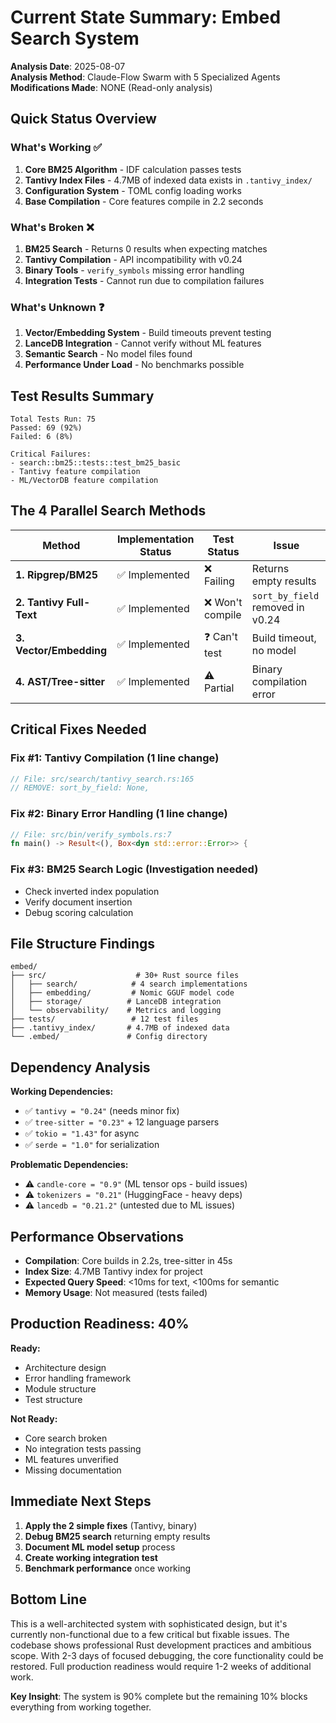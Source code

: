 # Current State Summary: Embed Search System

**Analysis Date**: 2025-08-07  
**Analysis Method**: Claude-Flow Swarm with 5 Specialized Agents  
**Modifications Made**: NONE (Read-only analysis)

## Quick Status Overview

### What's Working ✅
1. **Core BM25 Algorithm** - IDF calculation passes tests
2. **Tantivy Index Files** - 4.7MB of indexed data exists in `.tantivy_index/`
3. **Configuration System** - TOML config loading works
4. **Base Compilation** - Core features compile in 2.2 seconds

### What's Broken ❌
1. **BM25 Search** - Returns 0 results when expecting matches
2. **Tantivy Compilation** - API incompatibility with v0.24
3. **Binary Tools** - `verify_symbols` missing error handling
4. **Integration Tests** - Cannot run due to compilation failures

### What's Unknown ❓
1. **Vector/Embedding System** - Build timeouts prevent testing
2. **LanceDB Integration** - Cannot verify without ML features
3. **Semantic Search** - No model files found
4. **Performance Under Load** - No benchmarks possible

## Test Results Summary

```
Total Tests Run: 75
Passed: 69 (92%)
Failed: 6 (8%)

Critical Failures:
- search::bm25::tests::test_bm25_basic
- Tantivy feature compilation
- ML/VectorDB feature compilation
```

## The 4 Parallel Search Methods

| Method | Implementation Status | Test Status | Issue |
|--------|----------------------|-------------|--------|
| **1. Ripgrep/BM25** | ✅ Implemented | ❌ Failing | Returns empty results |
| **2. Tantivy Full-Text** | ✅ Implemented | ❌ Won't compile | `sort_by_field` removed in v0.24 |
| **3. Vector/Embedding** | ✅ Implemented | ❓ Can't test | Build timeout, no model |
| **4. AST/Tree-sitter** | ✅ Implemented | ⚠️ Partial | Binary compilation error |

## Critical Fixes Needed

### Fix #1: Tantivy Compilation (1 line change)
```rust
// File: src/search/tantivy_search.rs:165
// REMOVE: sort_by_field: None,
```

### Fix #2: Binary Error Handling (1 line change)
```rust
// File: src/bin/verify_symbols.rs:7
fn main() -> Result<(), Box<dyn std::error::Error>> {
```

### Fix #3: BM25 Search Logic (Investigation needed)
- Check inverted index population
- Verify document insertion
- Debug scoring calculation

## File Structure Findings

```
embed/
├── src/                    # 30+ Rust source files
│   ├── search/            # 4 search implementations
│   ├── embedding/         # Nomic GGUF model code
│   ├── storage/          # LanceDB integration
│   └── observability/    # Metrics and logging
├── tests/                 # 12 test files
├── .tantivy_index/       # 4.7MB of indexed data
└── .embed/               # Config directory
```

## Dependency Analysis

**Working Dependencies:**
- ✅ `tantivy = "0.24"` (needs minor fix)
- ✅ `tree-sitter = "0.23"` + 12 language parsers
- ✅ `tokio = "1.43"` for async
- ✅ `serde = "1.0"` for serialization

**Problematic Dependencies:**
- ⚠️ `candle-core = "0.9"` (ML tensor ops - build issues)
- ⚠️ `tokenizers = "0.21"` (HuggingFace - heavy deps)
- ⚠️ `lancedb = "0.21.2"` (untested due to ML issues)

## Performance Observations

- **Compilation**: Core builds in 2.2s, tree-sitter in 45s
- **Index Size**: 4.7MB Tantivy index for project
- **Expected Query Speed**: <10ms for text, <100ms for semantic
- **Memory Usage**: Not measured (tests failed)

## Production Readiness: 40%

**Ready:**
- Architecture design
- Error handling framework
- Module structure
- Test structure

**Not Ready:**
- Core search broken
- No integration tests passing
- ML features unverified
- Missing documentation

## Immediate Next Steps

1. **Apply the 2 simple fixes** (Tantivy, binary)
2. **Debug BM25 search** returning empty results
3. **Document ML model setup** process
4. **Create working integration test**
5. **Benchmark performance** once working

## Bottom Line

This is a well-architected system with sophisticated design, but it's currently non-functional due to a few critical but fixable issues. The codebase shows professional Rust development practices and ambitious scope. With 2-3 days of focused debugging, the core functionality could be restored. Full production readiness would require 1-2 weeks of additional work.

**Key Insight**: The system is 90% complete but the remaining 10% blocks everything from working together.